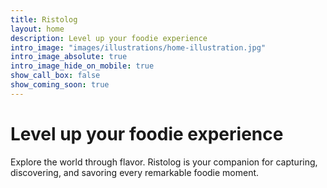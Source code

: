 ```yaml
---
title: Ristolog
layout: home
description: Level up your foodie experience
intro_image: "images/illustrations/home-illustration.jpg"
intro_image_absolute: true
intro_image_hide_on_mobile: true
show_call_box: false
show_coming_soon: true
---
```


# Level up your foodie experience

Explore the world through flavor. Ristolog is your companion for capturing, discovering, and savoring every remarkable foodie moment.
